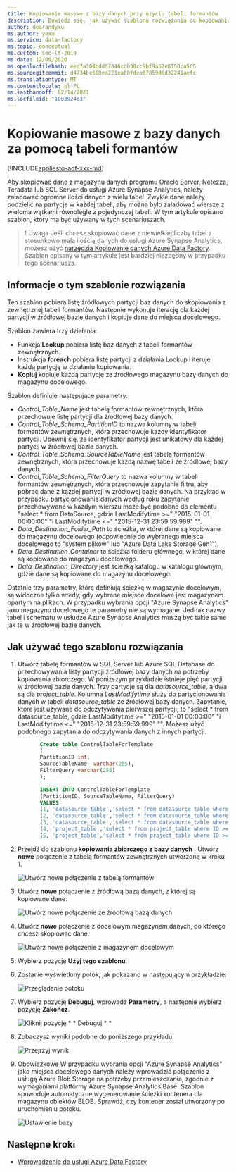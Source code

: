 ```yaml
---
title: Kopiowanie masowe z bazy danych przy użyciu tabeli formantów
description: Dowiedz się, jak używać szablonu rozwiązania do kopiowania danych zbiorczych z bazy danych przy użyciu tabeli formantów zewnętrznych do przechowywania listy partycji tabel źródłowych przy użyciu Azure Data Factory.
author: dearandyxu
ms.author: yexu
ms.service: data-factory
ms.topic: conceptual
ms.custom: seo-lt-2019
ms.date: 12/09/2020
ms.openlocfilehash: eed7a304bdd57846cd038cc9bf9a67e8150ca505
ms.sourcegitcommit: d4734bc680ea221ea80fdea67859d6d32241aefc
ms.translationtype: MT
ms.contentlocale: pl-PL
ms.lasthandoff: 02/14/2021
ms.locfileid: "100392463"
---
```

# <a name="bulk-copy-from-a-database-with-a-control-table"></a>Kopiowanie masowe z bazy danych za pomocą tabeli formantów

[!INCLUDE[appliesto-adf-xxx-md](includes/appliesto-adf-xxx-md.md)]

Aby skopiować dane z magazynu danych programu Oracle Server, Netezza, Teradata lub SQL Server do usługi Azure Synapse Analytics, należy załadować ogromne ilości danych z wielu tabel. Zwykle dane należy podzielić na partycje w każdej tabeli, aby można było załadować wiersze z wieloma wątkami równolegle z pojedynczej tabeli. W tym artykule opisano szablon, który ma być używany w tych scenariuszach.

 >! Uwaga Jeśli chcesz skopiować dane z niewielkiej liczby tabel z stosunkowo małą ilością danych do usługi Azure Synapse Analytics, możesz użyć [narzędzia Kopiowanie danych Azure Data Factory](copy-data-tool.md). Szablon opisany w tym artykule jest bardziej niezbędny w przypadku tego scenariusza.

## <a name="about-this-solution-template"></a>Informacje o tym szablonie rozwiązania

Ten szablon pobiera listę źródłowych partycji baz danych do skopiowania z zewnętrznej tabeli formantów. Następnie wykonuje iterację dla każdej partycji w źródłowej bazie danych i kopiuje dane do miejsca docelowego.

Szablon zawiera trzy działania:
- Funkcja **Lookup** pobiera listę baz danych z tabeli formantów zewnętrznych.
- Instrukcja **foreach** pobiera listę partycji z działania Lookup i iteruje każdą partycję w działaniu kopiowania.
- **Kopiuj** kopiuje każdą partycję ze źródłowego magazynu bazy danych do magazynu docelowego.

Szablon definiuje następujące parametry:
- *Control_Table_Name* jest tabelą formantów zewnętrznych, która przechowuje listę partycji dla źródłowej bazy danych.
- *Control_Table_Schema_PartitionID* to nazwa kolumny w tabeli formantów zewnętrznych, która przechowuje każdy identyfikator partycji. Upewnij się, że identyfikator partycji jest unikatowy dla każdej partycji w źródłowej bazie danych.
- *Control_Table_Schema_SourceTableName* jest tabelą formantów zewnętrznych, która przechowuje każdą nazwę tabeli ze źródłowej bazy danych.
- *Control_Table_Schema_FilterQuery* to nazwa kolumny w tabeli formantów zewnętrznych, która przechowuje zapytanie filtru, aby pobrać dane z każdej partycji w źródłowej bazie danych. Na przykład w przypadku partycjonowania danych według roku zapytanie przechowywane w każdym wierszu może być podobne do elementu "select * from DataSource, gdzie LastModifytime >=" "2015-01-01 00:00:00" "i LastModifytime <=" "2015-12-31 23:59:59.999" "".
- *Data_Destination_Folder_Path* to ścieżka, w której dane są kopiowane do magazynu docelowego (odpowiednie do wybranego miejsca docelowego to "system plików" lub "Azure Data Lake Storage Gen1"). 
- *Data_Destination_Container* to ścieżka folderu głównego, w której dane są kopiowane do magazynu docelowego. 
- *Data_Destination_Directory* jest ścieżką katalogu w katalogu głównym, gdzie dane są kopiowane do magazynu docelowego. 

Ostatnie trzy parametry, które definiują ścieżkę w magazynie docelowym, są widoczne tylko wtedy, gdy wybrane miejsce docelowe jest magazynem opartym na plikach. W przypadku wybrania opcji "Azure Synapse Analytics" jako magazynu docelowego te parametry nie są wymagane. Jednak nazwy tabel i schematu w usłudze Azure Synapse Analytics muszą być takie same jak te w źródłowej bazie danych.

## <a name="how-to-use-this-solution-template"></a>Jak używać tego szablonu rozwiązania

1. Utwórz tabelę formantów w SQL Server lub Azure SQL Database do przechowywania listy partycji źródłowej bazy danych na potrzeby kopiowania zbiorczego. W poniższym przykładzie istnieje pięć partycji w źródłowej bazie danych. Trzy partycje są dla *datasource_table*, a dwa są dla *project_table*. Kolumna *LastModifytime* służy do partycjonowania danych w tabeli *datasource_table* ze źródłowej bazy danych. Zapytanie, które jest używane do odczytywania pierwszej partycji, to "select * from datasource_table, gdzie LastModifytime >=" "2015-01-01 00:00:00" "i LastModifytime <=" "2015-12-31 23:59:59.999" "". Możesz użyć podobnego zapytania do odczytywania danych z innych partycji.

     ```sql
            Create table ControlTableForTemplate
            (
            PartitionID int,
            SourceTableName  varchar(255),
            FilterQuery varchar(255)
            );

            INSERT INTO ControlTableForTemplate
            (PartitionID, SourceTableName, FilterQuery)
            VALUES
            (1, 'datasource_table','select * from datasource_table where LastModifytime >= ''2015-01-01 00:00:00'' and LastModifytime <= ''2015-12-31 23:59:59.999'''),
            (2, 'datasource_table','select * from datasource_table where LastModifytime >= ''2016-01-01 00:00:00'' and LastModifytime <= ''2016-12-31 23:59:59.999'''),
            (3, 'datasource_table','select * from datasource_table where LastModifytime >= ''2017-01-01 00:00:00'' and LastModifytime <= ''2017-12-31 23:59:59.999'''),
            (4, 'project_table','select * from project_table where ID >= 0 and ID < 1000'),
            (5, 'project_table','select * from project_table where ID >= 1000 and ID < 2000');
    ```

2. Przejdź do szablonu **kopiowania zbiorczego z bazy danych** . Utwórz **nowe** połączenie z tabelą formantów zewnętrznych utworzoną w kroku 1.

    ![Utwórz nowe połączenie z tabelą formantów](media/solution-template-bulk-copy-with-control-table/BulkCopyfromDB_with_ControlTable2.png)

3. Utwórz **nowe** połączenie z źródłową bazą danych, z której są kopiowane dane.

    ![Utwórz nowe połączenie ze źródłową bazą danych](media/solution-template-bulk-copy-with-control-table/BulkCopyfromDB_with_ControlTable3.png)
    
4. Utwórz **nowe** połączenie z docelowym magazynem danych, do którego chcesz skopiować dane.

    ![Utwórz nowe połączenie z magazynem docelowym](media/solution-template-bulk-copy-with-control-table/BulkCopyfromDB_with_ControlTable4.png)

5. Wybierz pozycję **Użyj tego szablonu**.

6. Zostanie wyświetlony potok, jak pokazano w następującym przykładzie:

    ![Przeglądanie potoku](media/solution-template-bulk-copy-with-control-table/BulkCopyfromDB_with_ControlTable6.png)

7. Wybierz pozycję **Debuguj**, wprowadź **Parametry**, a następnie wybierz pozycję **Zakończ**.

    ![Kliknij pozycję * * Debuguj * *](media/solution-template-bulk-copy-with-control-table/BulkCopyfromDB_with_ControlTable7.png)

8. Zobaczysz wyniki podobne do poniższego przykładu:

    ![Przejrzyj wynik](media/solution-template-bulk-copy-with-control-table/BulkCopyfromDB_with_ControlTable8.png)

9. Obowiązkowe W przypadku wybrania opcji "Azure Synapse Analytics" jako miejsca docelowego danych należy wprowadzić połączenie z usługą Azure Blob Storage na potrzeby przemieszczania, zgodnie z wymaganiami platformy Azure Synapse Analytics Base. Szablon spowoduje automatyczne wygenerowanie ścieżki kontenera dla magazynu obiektów BLOB. Sprawdź, czy kontener został utworzony po uruchomieniu potoku.
    
    ![Ustawienie bazy](media/solution-template-bulk-copy-with-control-table/BulkCopyfromDB_with_ControlTable9.png)
       
## <a name="next-steps"></a>Następne kroki

- [Wprowadzenie do usługi Azure Data Factory](introduction.md)
